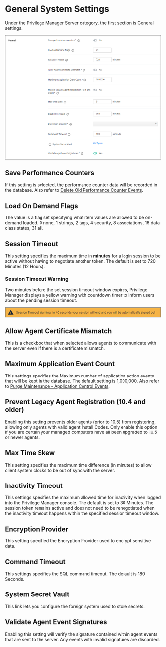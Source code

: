 [title]: # (System Settings)
[tags]: # (general configuration)
[priority]: # (4)
# General System Settings

Under the Privilege Manager Server category, the first section is General settings.

![Privilege Manager General](images/pm/system.png "Privilege Manager General settings")

## Save Performance Counters

If this setting is selected, the performance counter data will be recorded in the database. Also refer to [Delete Old Performance Counter Events](../../tasks/maintenance.md#delete_old_performance_counter_events).

## Load On Demand Flags

The value is a flag set specifying what item values are allowed to be on-demand loaded. 0 none, 1 strings, 2 tags, 4 security, 8 associations, 16 data class states, 31 all.

## Session Timeout

This setting specifies the maximum time in __minutes__ for a login session to be active without having to negotiate another token. The default is set to 720 Minutes (12 Hours).

### Session Timeout Warning

Two minutes before the set session timeout window expires, Privilege Manager displays a yellow warning with countdown timer to inform users about the pending session timeout.

![warning](images/pm/session-timeout-1.png "Timeout warning with countdown")

## Allow Agent Certificate Mismatch

This is a checkbox that when selected allows agents to communicate with the server even if there is a certificate mismatch.

## Maximum Application Event Count

This settings specifies the Maximum number of application action events that will be kept in the database. The default setting is 1,000,000. Also refer to [Purge Maintenance - Application Control Events](../../tasks/maintenance.md#purge_maintenance___application_control_events).

## Prevent Legacy Agent Registration (10.4 and older)

Enabling this setting prevents older agents (prior to 10.5) from registering, allowing only agents with valid agent Install Codes. Only enable this option if you are certain your managed computers have all been upgraded to 10.5 or newer agents.

## Max Time Skew

This setting specifies the maximum time difference (in minutes) to allow client system clocks to be out of sync with the server.

## Inactivity Timeout

This settings specifies the maximum allowed time for inactivity when logged into the Privilege Manager console. The default is set to 30 Minutes. The session token remains active and does not need to be renegotiated when the inactivity timeout happens within the specified session timeout window.

## Encryption Provider

This setting specified the Encryption Provider used to encrypt sensitive data.

## Command Timeout

This settings specifies the SQL command timeout. The default is 180 Seconds.

## System Secret Vault

This link lets you configure the foreign system used to store secrets.

## Validate Agent Event Signatures

Enabling this setting will verify the signature contained within agent events that are sent to the server. Any events with invalid signatures are discarded.
